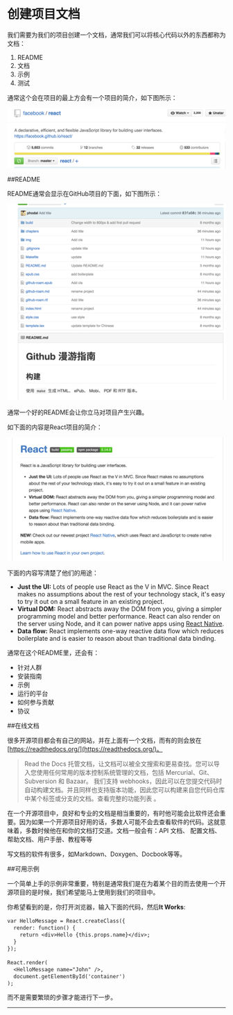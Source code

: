 # 创建项目文档

我们需要为我们的项目创建一个文档，通常我们可以将核心代码以外的东西都称为文档：

1. README
2. 文档
3. 示例 
4. 测试

通常这个会在项目的最上方会有一个项目的简介，如下图所示：

![GitHub Project Introduction](./img/github-intro.png)

##README

README通常会显示在GitHub项目的下面，如下图所示：

![GitHub README](./img/readme-example.png)

通常一个好的README会让你立马对项目产生兴趣。

如下面的内容是React项目的简介：

![React README](./img/react-intro.png)

下面的内容写清楚了他们的用途：

* **Just the UI:** Lots of people use React as the V in MVC. Since React makes no assumptions about the rest of your technology stack, it's easy to try it out on a small feature in an existing project.
* **Virtual DOM:** React abstracts away the DOM from you, giving a simpler programming model and better performance. React can also render on the server using Node, and it can power native apps using [React Native](https://facebook.github.io/react-native/).
* **Data flow:** React implements one-way reactive data flow which reduces boilerplate and is easier to reason about than traditional data binding.

通常在这个README里，还会有：

* 针对人群
* 安装指南
* 示例
* 运行的平台
* 如何参与贡献
* 协议

##在线文档

很多开源项目都会有自己的网站，并在上面有一个文档，而有的则会放在[https://readthedocs.org/](https://readthedocs.org/)。

> Read the Docs 托管文档，让文档可以被全文搜索和更易查找。您可以导入您使用任何常用的版本控制系统管理的文档，包括 Mercurial、Git、Subversion 和 Bazaar。 我们支持 webhooks，因此可以在您提交代码时自动构建文档。并且同样也支持版本功能，因此您可以构建来自您代码仓库中某个标签或分支的文档。查看完整的功能列表 。

在一个开源项目中，良好和专业的文档是相当重要的，有时他可能会比软件还会重要。因为如果一个开源项目好用的话，多数人可能不会去查看软件的代码。这就意味着，多数时候他在和你的文档打交道。文档一般会有：API 文档、 配置文档、帮助文档、用户手册、教程等等

写文档的软件有很多，如Markdown、Doxygen、Docbook等等。

##可用示例

一个简单上手的示例非常重要，特别是通常我们是在为着某个目的而去使用一个开源项目的是时候，我们希望能马上使用到我们的项目中。

你希望看到的是，你打开浏览器，输入下面的代码，然后**It Works**:

```
var HelloMessage = React.createClass({
  render: function() {
    return <div>Hello {this.props.name}</div>;
  }
});

React.render(
  <HelloMessage name="John" />,
  document.getElementById('container')
);
```

而不是需要繁琐的步骤才能进行下一步。

---